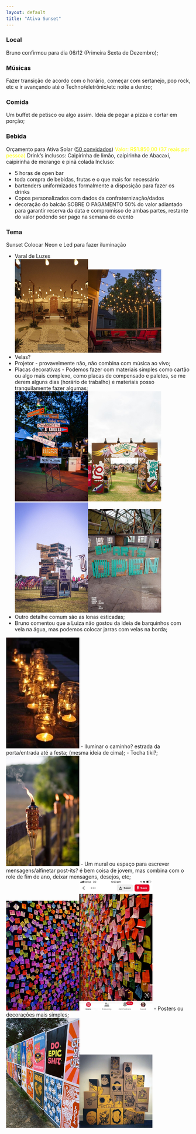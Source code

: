 ```yaml
---
layout: default
title: "Ativa Sunset"
---
```


### Local
Bruno confirmou para dia 06/12 (Primeira Sexta de Dezembro);

### Músicas
Fazer transição de acordo com o horário, começar com sertanejo, pop rock, etc e ir avançando até o Techno/eletrônic/etc noite a dentro;

### Comida
Um buffet de petisco ou algo assim.
Ideia de pegar a pizza e cortar em porção;

### Bebida
Orçamento para Ativa Solar (<u>50 convidados</u>)
<span style="color:yellow">Valor: R$1.850,00 (37 reais por pessoa)</span>
Drink’s inclusos: Caipirinha de limão, caipirinha de Abacaxi, caipirinha de morango e pinã colada
Incluso:
- 5 horas de open bar
- ⁠toda compra de bebidas, frutas e o que mais for necessário
- ⁠bartenders uniformizados formalmente a disposição para fazer os drinks
- ⁠Copos personalizados com dados da confraternização/dados 
- ⁠decoração do balcão
SOBRE O PAGAMENTO
50% do valor adiantado para garantir reserva da data e compromisso de ambas partes, restante do valor podendo ser pago na semana do evento

### Tema
Sunset
Colocar Neon e Led para fazer iluminação
- Varal de Luzes<br>
<img src="assets/708f1cb65f1fa8d19619ccf811e58453.jpg" style="width:200px"><img src="assets/e6919d962cd27f45a081fc0395bcd0b0.jpg" style="width:200px">
 - Velas?
 - Projetor - provavelmente não, não combina com música ao vivo;
 - Placas decorativas - Podemos fazer com materiais simples como cartão ou algo mais complexo, como placas de compensado e paletes, se me derem alguns dias (horário de trabalho) e materiais posso tranquilamente fazer algumas;<br>
 <img src="assets/0f23902be2c6051e11059eb31851a5b9.jpg" style="width:200px"><img src="assets/14b813df776984afc2290b3a2718d654.jpg" style="width:200px"><img src="assets/fbef3e33ba5f548d873be3b70adb5ff6.jpg" style="width:200px"><img src="assets/fb0b8c351021d055c306d1b153977b0f.jpg" style="width:200px">
 - Outro detalhe comum são as lonas esticadas;
 - Bruno comentou que a Luiza não gostou da ideia de barquinhos com vela na água, mas podemos colocar jarras com velas na borda;<br>
 <img src="assets/741dfa152d4ceaa396ccb170532bc608.jpg" style="width:200px">
 - Iluminar o caminho? estrada da porta/entrada até a festa; (mesma ideia de cima);
 - Tocha tiki?;<br>
 <img src="assets/06e5a81d67ec4b0c7835ae74148c73fa.jpg" style="width:200px">
 - Um mural ou espaço para escrever mensagens/alfinetar post-its? é bem coisa de jovem, mas combina com o role de fim de ano, deixar mensagens, desejos, etc;<br>
 <img src="assets/d5cc77723c3ef42b4517ed73e72ef78d.jpg" style="width:200px"><img src="assets/8d19a41b9f47dc1fa4c4b7c8adcfc288.jpg" style="width:200px">
- Posters ou decorações mais simples;<br>
<img src="assets/8791da2fa85bf852980a1d6acf533703.jpg" style="width:200px"><img src="assets/e353f0f759cf94853b878a13a3651890.jpg" style="width:200px">
